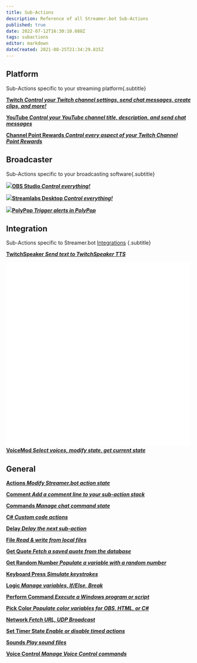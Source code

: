```yaml
---
title: Sub-Actions
description: Reference of all Streamer.bot Sub-Actions
published: true
date: 2022-07-12T16:30:10.688Z
tags: subactions
editor: markdown
dateCreated: 2021-08-25T21:34:29.815Z
---
```



## Platform
Sub-Actions specific to your streaming platform{.subtitle}

<section class="btn-grid my-5">
    
  [<i class="mdi mdi-twitch text--twitch"></i> **Twitch *Control your Twitch channel settings, send chat messages, create clips, and more!***](/en/Sub-Actions/Twitch)
  
  [<i class="mdi mdi-youtube text--youtube"></i>**YouTube *Control your YouTube channel title, description, and send chat messages***](/en/Sub-Actions/YouTube)
  
</section>
<section class="btn-grid my-5">
    
  [<i class="mdi mdi-twitch text--twitch"></i>**Channel Point Rewards *Control every aspect of your Twitch Channel Point Rewards***](/en/Sub-Actions/Rewards)
  
</section>


## Broadcaster
Sub-Actions specific to your broadcasting software{.subtitle}

<section class="btn-grid my-5">
    
  [<img src="https://streamer.bot/img/integrations/obs.svg"/>**OBS Studio *Control everything!***](/en/Sub-Actions/OBS)
  
  [<img src="https://streamer.bot/img/integrations/streamlabs.png"/>**Streamlabs Desktop *Control everything!***](/en/Sub-Actions/Streamlabs-Desktop)
  
  [<img src="https://streamer.bot/img/integrations/polypop.png"/>**PolyPop *Trigger alerts in PolyPop***](/en/Sub-Actions/PolyPop)
  
</section>


## Integration
Sub-Actions specific to Streamer.bot [Integrations](/en/Integrations)
{.subtitle}
<section class="btn-grid my-5">
  
  [<i class="mdi mdi-speaker text--twitch"></i>**TwitchSpeaker *Send text to TwitchSpeaker TTS***](/en/Sub-Actions/TwitchSpeaker/Speak)
  
  [<img src="/logos/voicemod.png"/>**VoiceMod *Select voices, modify state, get current state***](/en/Sub-Actions/VoiceMod)
  
</section>


## General
<section class="btn-grid my-5">
   
  [<i class="mdi mdi-lightning-bolt primary--text"></i>**Actions *Modify Streamer.bot action state***](/en/Sub-Actions/Actions)
  
  [<i class="mdi mdi-comment-edit primary--text"></i>**Comment *Add a comment line to your sub-action stack***](/en/Sub-Actions/Comment)
  
  [<i class="mdi mdi-comment-alert primary--text"></i>**Commands *Manage chat command state***](/en/Sub-Actions/Commands)
  
  [<i class="mdi mdi-code-braces primary--text"></i>**C# *Custom code actions***](/en/Sub-Actions/CSharp)
  
  [<i class="mdi mdi-timelapse primary--text"></i>**Delay *Delay the next sub-action***](/en/Sub-Actions/Delay)
  
  [<i class="mdi mdi-file-code primary--text"></i>**File *Read &amp; write from local files***](/en/Sub-Actions/File)
  
  [<i class="mdi mdi-comment-quote-outline primary--text"></i>**Get Quote *Fetch a saved quote from the database***](/en/Sub-Actions/Get-Quote)
  
  [<i class="mdi mdi-numeric primary--text"></i>**Get Random Number *Populate a variable with a random number***](/en/Sub-Actions/Get-Random-Number)
  
  [<i class="mdi mdi-keyboard-close primary--text"></i>**Keyboard Press *Simulate keystrokes***](/en/Sub-Actions/Keyboard-Press)
  
  [<i class="mdi mdi-state-machine primary--text"></i>**Logic *Manage variables, If/Else, Break***](/en/Sub-Actions/Logic)
  
  [<i class="mdi mdi-code-greater-than primary--text"></i>**Perform Command *Execute a Windows program or script***](/en/Sub-Actions/Perform-Command)
  
  [<i class="mdi mdi-format-color-fill primary--text"></i>**Pick Color *Populate color variables for OBS, HTML, or C#***](/en/Sub-Actions/Pick-Color)
  
  [<i class="mdi mdi-network primary--text"></i>**Network *Fetch URL, UDP Broadcast***](/en/Sub-Actions/Network)
  
  [<i class="mdi mdi-timer primary--text"></i>**Set Timer State *Enable or disable timed actions***](/en/Sub-Actions/Network)
  
  [<i class="mdi mdi-volume-high primary--text"></i>**Sounds *Play sound files***](/en/Sub-Actions/Sounds)
  
  [<i class="mdi mdi-account-voice primary--text"></i>**Voice Control *Manage Voice Control commands***](/en/Sub-Actions/Voice-Control)
  
</section>
